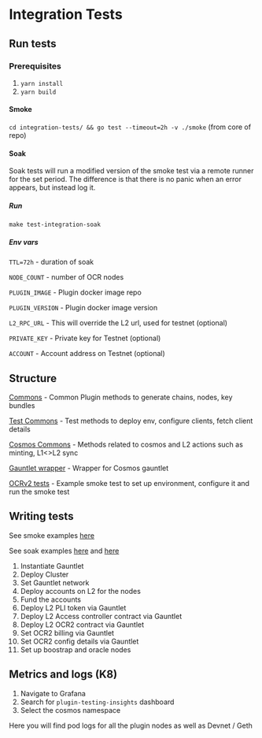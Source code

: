 # Integration Tests

## Run tests

### Prerequisites

1. `yarn install`
2. `yarn build`

#### Smoke

`cd integration-tests/ && go test --timeout=2h -v ./smoke` (from core of repo)

#### Soak

Soak tests will run a modified version of the smoke test via a remote runner for the set period. The difference is that
there is no panic when an
error appears, but instead log it.

##### Run

`make test-integration-soak`

##### Env vars

`TTL=72h` - duration of soak

`NODE_COUNT` - number of OCR nodes

`PLUGIN_IMAGE` - Plugin docker image repo

`PLUGIN_VERSION` - Plugin docker image version

`L2_RPC_URL` - This will override the L2 url, used for testnet (optional)

`PRIVATE_KEY` - Private key for Testnet (optional)

`ACCOUNT` - Account address on Testnet (optional)

## Structure

[Commons](../../integration-tests/common/common.go) - Common Plugin methods to generate chains, nodes, key bundles

[Test Commons](../../integration-tests/common/test_common.go) - Test methods to deploy env, configure clients, fetch
client details

[Cosmos Commons](../../ops/devnet/devnet.go) - Methods related to cosmos and L2 actions such as minting, L1<>L2 sync

[Gauntlet wrapper](../../relayer/pkg/cosmos/gauntlet_cosmos.go) - Wrapper for Cosmos gauntlet

[OCRv2 tests](../../integration-tests/smoke/ocr2_test.go) - Example smoke test to set up environment, configure it and
run the smoke test

## Writing tests

See smoke examples [here](../../integration-tests/smoke/ocr2_test.go)

See soak examples [here](../../integration-tests/soak/tests/ocr_test.go)
and [here](../../integration-tests/soak/soak_runner_test.go)

1. Instantiate Gauntlet
2. Deploy Cluster
3. Set Gauntlet network
4. Deploy accounts on L2 for the nodes
5. Fund the accounts
6. Deploy L2 PLI token via Gauntlet
7. Deploy L2 Access controller contract via Gauntlet
8. Deploy L2 OCR2 contract via Gauntlet
9. Set OCR2 billing via Gauntlet
10. Set OCR2 config details via Gauntlet
11. Set up boostrap and oracle nodes

## Metrics and logs (K8)

1. Navigate to Grafana
2. Search for `plugin-testing-insights` dashboard
3. Select the cosmos namespace

Here you will find pod logs for all the plugin nodes as well as Devnet / Geth

